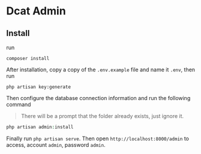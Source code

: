 # Dcat Admin

## Install

run
```shell
composer install
```

After installation, copy a copy of the `.env.example` file and name it `.env`, then run
```shell
php artisan key:generate
```

Then configure the database connection information and run the following command

> There will be a prompt that the folder already exists, just ignore it.

```php
php artisan admin:install
```

Finally run `php artisan serve`. Then open `http://localhost:8000/admin` to access, account `admin`, password `admin`.